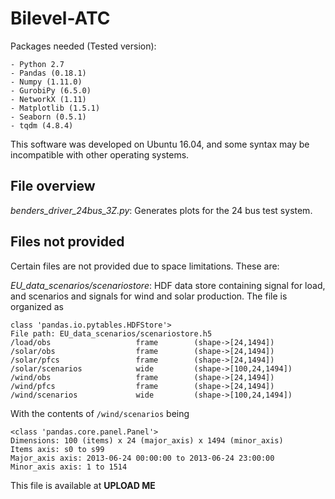 # Bilevel-ATC

Packages needed (Tested version):

    - Python 2.7
    - Pandas (0.18.1)
    - Numpy (1.11.0)
    - GurobiPy (6.5.0)
    - NetworkX (1.11)
    - Matplotlib (1.5.1)
    - Seaborn (0.5.1)
    - tqdm (4.8.4)

This software was developed on Ubuntu 16.04, and some syntax may be incompatible with other operating systems.

## File overview

*benders_driver_24bus_3Z.py*:
Generates plots for the 24 bus test system.


## Files not provided

Certain files are not provided due to space limitations. These are:

*EU_data_scenarios/scenariostore*: HDF data store containing signal for load, and scenarios and signals for wind and solar production. The file is organized as

```
class 'pandas.io.pytables.HDFStore'>
File path: EU_data_scenarios/scenariostore.h5
/load/obs                   frame        (shape->[24,1494])    
/solar/obs                  frame        (shape->[24,1494])    
/solar/pfcs                 frame        (shape->[24,1494])    
/solar/scenarios            wide         (shape->[100,24,1494])
/wind/obs                   frame        (shape->[24,1494])    
/wind/pfcs                  frame        (shape->[24,1494])    
/wind/scenarios             wide         (shape->[100,24,1494])
```

With the contents of `/wind/scenarios` being

```
<class 'pandas.core.panel.Panel'>
Dimensions: 100 (items) x 24 (major_axis) x 1494 (minor_axis)
Items axis: s0 to s99
Major_axis axis: 2013-06-24 00:00:00 to 2013-06-24 23:00:00
Minor_axis axis: 1 to 1514
```

This file is available at **UPLOAD ME**
